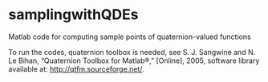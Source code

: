 # samplingwithQDEs
Matlab code for computing sample points of quaternion-valued functions


To run the codes, quaternion toolbox is needed, see S. J. Sangwine and N. Le Bihan,
“Quaternion Toolbox for Matlab®,” [Online], 2005, software library
available at: http://qtfm.sourceforge.net/.
